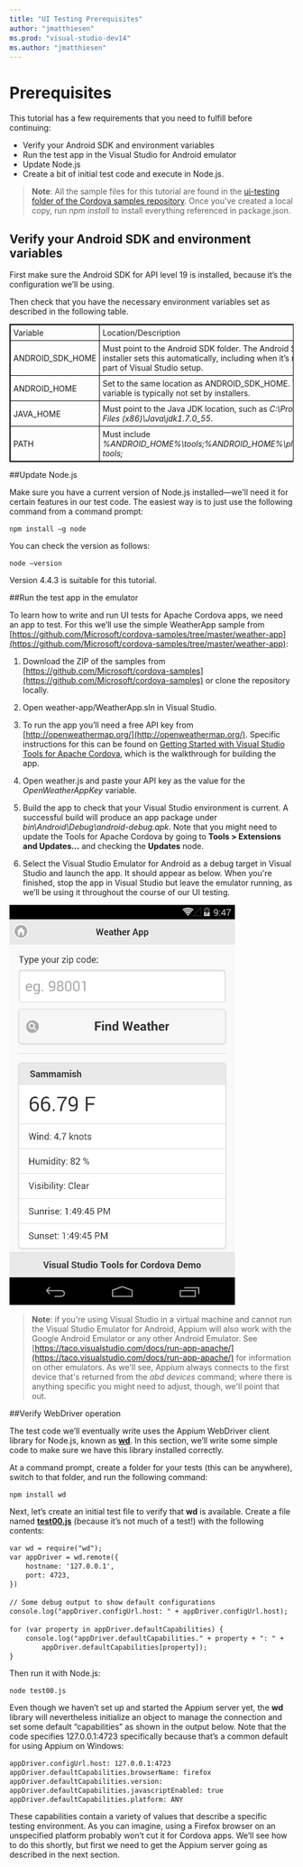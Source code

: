 ```yaml
---
title: "UI Testing Prerequisites"
author: "jmatthiesen"
ms.prod: "visual-studio-dev14"
ms.author: "jmatthiesen"
---
```


# Prerequisites

This tutorial has a few requirements that you need to fulfill before continuing:

- Verify your Android SDK and environment variables
- Run the test app in the Visual Studio for Android emulator
- Update Node.js
- Create a bit of initial test code and execute in Node.js.

> **Note**: All the sample files for this tutorial are found in the [ui-testing folder of the Cordova samples repository](https://github.com/Microsoft/cordova-samples/tree/master/ui-testing). Once you've created a local copy, run *npm install* to install everything referenced in package.json.

## Verify your Android SDK and environment variables

First make sure the Android SDK for API level 19 is installed, because it’s the configuration we’ll be using.

Then check that you have the necessary environment variables set as described in the following table.

<style>
    table, th, td {
        border: 1px solid black;
        border-collapse: collapse;
    }
    th, td {
        padding: 5px;
    }
</style>
<table>
<thead>
<tr>
<td>Variable</td><td>Location/Description</td>
</tr>
</thead>
<tbody>
<tr>
<td>ANDROID_SDK_HOME</td><td>Must point to the Android SDK folder. The Android SDK installer sets this automatically, including when it’s run as part of Visual Studio setup.</td>
</tr>
<tr>
<td>ANDROID_HOME</td><td>Set to the same location as ANDROID_SDK_HOME. This variable is typically not set by installers.</td>
</tr>
<tr>
<td>JAVA_HOME</td><td>Must point to the Java JDK location, such as <em>C:\Program Files (x86)\Java\jdk1.7.0_55</em>.</td>
</tr>
<tr>
<td>PATH</td><td>Must include <em>%ANDROID_HOME%\tools;%ANDROID_HOME%\platform-tools;</em></td>
</tr>
<tbody>
</table>

##Update Node.js

Make sure you have a current version of Node.js installed—we’ll need it for certain features in our test code. The easiest way is to just use the following command from a command prompt:

    npm install –g node

You can check the version as follows:

    node –version

Version 4.4.3 is suitable for this tutorial.

##Run the test app in the emulator

To learn how to write and run UI tests for Apache Cordova apps, we need an app to test. For this we’ll use the simple WeatherApp sample from [https://github.com/Microsoft/cordova-samples/tree/master/weather-app](https://github.com/Microsoft/cordova-samples/tree/master/weather-app):

1.	Download the ZIP of the samples from [https://github.com/Microsoft/cordova-samples](https://github.com/Microsoft/cordova-samples) or clone the repository locally.

2.	Open weather-app/WeatherApp.sln in Visual Studio.

3.	To run the app you’ll need a free API key from [http://openweathermap.org/](http://openweathermap.org/). Specific instructions for this can be found on [Getting Started with Visual Studio Tools for Apache Cordova](http://taco.visualstudio.com/docs/get-started-first-mobile-app/), which is the walkthrough for building the app.

4. Open weather.js and paste your API key as the value for the *OpenWeatherAppKey* variable.

5. Build the app to check that your Visual Studio environment is current. A successful build will produce an app package under *bin\Android\Debug\android-debug.apk*. Note that you might need to update the Tools for Apache Cordova by going to **Tools > Extensions and Updates…** and checking the **Updates** node.

6. Select the Visual Studio Emulator for Android as a debug target in Visual Studio and launch the app. It should appear as below. When you're finished, stop the app in Visual Studio but leave the emulator running, as we’ll be using it throughout the course of our UI testing.

![Sample Weather App for Android](media/prereqs/01-weather-app.png)

> **Note**: if you're using Visual Studio in a virtual machine and cannot run the Visual Studio Emulator for Android, Appium will also work with the Google Android Emulator or any other Android Emulator. See [https://taco.visualstudio.com/docs/run-app-apache/](https://taco.visualstudio.com/docs/run-app-apache/) for information on other emulators. As we'll see, Appium always connects to the first device that's returned from the *abd devices* command; where there is anything specific you might need to adjust, though, we'll point that out.


##Verify WebDriver operation

The test code we’ll eventually write uses the Appium WebDriver client library for Node.js, known as **[wd](https://github.com/admc/wd)**. In this section, we’ll write some simple code to make sure we have this library installed correctly.

At a command prompt, create a folder for your tests (this can be anywhere), switch to that folder, and run the following command:

    npm install wd

Next, let’s create an initial test file to verify that **wd** is available. Create a file named [**test00.js**](https://github.com/Microsoft/cordova-samples/blob/master/ui-testing/test00.js) (because it’s not much of a test!) with the following contents:

    var wd = require("wd");
    var appDriver = wd.remote({
        hostname: '127.0.0.1',
        port: 4723,
    })

    // Some debug output to show default configurations
    console.log("appDriver.configUrl.host: " + appDriver.configUrl.host);
    
    for (var property in appDriver.defaultCapabilities) {
        console.log("appDriver.defaultCapabilities." + property + ": " +
            appDriver.defaultCapabilities[property]);
    }

Then run it with Node.js:

    node test00.js

Even though we haven’t set up and started the Appium server yet, the **wd** library will nevertheless initialize an object to manage the connection and set some default “capabilities” as shown in the output below. Note that the code specifies 127.0.0.1:4723 specifically because that’s a common default for using Appium on Windows:

    appDriver.configUrl.host: 127.0.0.1:4723
    appDriver.defaultCapabilities.browserName: firefox
    appDriver.defaultCapabilities.version:
    appDriver.defaultCapabilities.javascriptEnabled: true
    appDriver.defaultCapabilities.platform: ANY
    
These capabilities contain a variety of values that describe a specific testing environment. As you can imagine, using a Firefox browser on an unspecified platform probably won’t cut it for Cordova apps. We’ll see how to do this shortly, but first we need to get the Appium server going as described in the next section.
